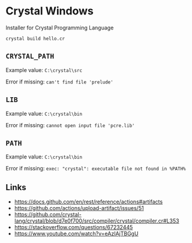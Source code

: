# Crystal Windows

Installer for Crystal Programming Language

~~~
crystal build hello.cr
~~~

## `CRYSTAL_PATH`

Example value: `C:\crystal\src`

Error if missing: `can't find file 'prelude'`

## `LIB`

Example value: `C:\crystal\bin`

Error if missing: `cannot open input file 'pcre.lib'`

## `PATH`

Example value: `C:\crystal\bin`

Error if missing: `exec: "crystal": executable file not found in %PATH%`

## Links

- https://docs.github.com/en/rest/reference/actions#artifacts
- https://github.com/actions/upload-artifact/issues/51
- https://github.com/crystal-lang/crystal/blob/d7e0f700/src/compiler/crystal/compiler.cr#L353
- https://stackoverflow.com/questions/67232445
- https://www.youtube.com/watch?v=eAzIAjTBGgU
